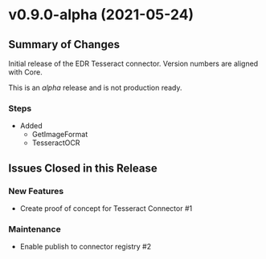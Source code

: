 # v0.9.0-alpha (2021-05-24)

## Summary of Changes

Initial release of the EDR Tesseract connector.
Version numbers are aligned with Core.

This is an _alpha_ release and is not production ready.

### Steps

- Added
  - GetImageFormat
  - TesseractOCR

## Issues Closed in this Release

### New Features

- Create proof of concept for Tesseract Connector #1

### Maintenance

- Enable publish to connector registry #2
